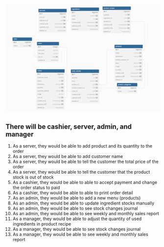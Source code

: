 ![Alt text](image.png)

## There will be cashier, server, admin, and manager
1. As a server, they would be able to add product and its quantity to the order
2. As a server, they would be able to add customer name
3. As a server, they would be able to tell the customer 
the total price of the order
4. As a server, they would be able to tell the customer that the product stock is out of stock
5. As a cashier, they would be able to able to accept payment and change the order status to paid
6. As a cashier, they would be able to able to print order detail
7. As an admin, they would be able to add a new menu (products)
8. As an admin, they would be able to update ingredient stocks manually
9. As an admin, they would be able to see stock changes journal
10. As an admin, they would be able to see weekly and monthly sales report
11. As a manager, they would be able to adjust the quantity of used ingredients in product recipe
12. As a manager, they would be able to see stock changes journal
13. As a manager, they would be able to see weekly and monthly sales report